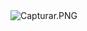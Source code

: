 <img src="/brunaprogrammer/Recriando-a-pagina-inicial-do-Instagram/blob/master/imagens/Capturar.PNG?raw=true" alt="Capturar.PNG">
